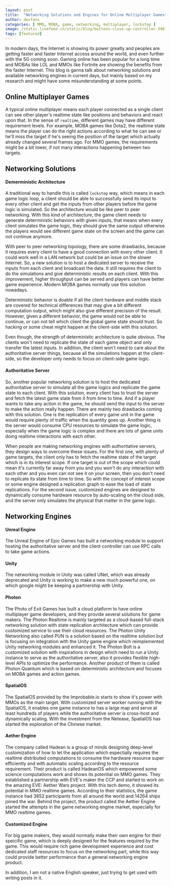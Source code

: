 ```yaml
---
layout: post
title:  "Networking Solutions and Engines for Online Multiplayer Games"
author: devfans
categories: [ MMO, MOBA, game, networking, multiplayer, lockstep ]
image: /static.livefeed.cn/static/blog/buttons-close-up-controller-596750.jpg
tags: [featured]
---
```


In modern days, the Internet is showing its power greatly and peoples are getting faster and faster Internet access around the world, and even further with the 5G coming soon. Gaming online has been popular for a long time and MOBAs like LOL and MMOs like Fortnite are showing the benefits from the faster Internet. This blog is ganna talk about networking solutions and available networking engines in current days, but mainly based on my research and might have some misunderstanding at some points.

## Online Multiplayer Games
A typical online multiplayer means each player connected as a single client can see other player's realtime state like positions and behaviors and react upon that. In the sense of  `realtime`, different games may have different requirement levels. For example, MOBA games like Dota2, the realtime state means the player can do the right actions according to what he can see or he'll miss the target if he's seeing the position of the target which actually already changed several frames ago. For MMO games, the requirements might be a bit lower, if not many interactions happening between two targets. 

## Networking Solutions

#### Demerministic Architecture

A traditional way to handle this is called `lockstep` way,  which means in each game logic loop, a client should be able to successfully send its input to every other client and get the inputs from other players before the game logic is simulated. So the architecture would be like peer to peer networking. With this kind of architecture, the game client needs to generate deterministic behaviors with given inputs, that means when every client simulates the game logic, they should give the same output otherwise the players would see different game state on the screen and the game can not continue anymore. 

With peer to peer networking topology, there are some drawbacks, because it requires every client to have a good connection with every other client. It could work well in a LAN network but could be an issue on the slower Internet. So, a new solution is to host a dedicated server to receive the inputs from each client and broadcast the data. It still requires the client to do the simulations and give deterministic results on each client. With this improvement, higher throughput can be served and players can have better game experience. Modern MOBA games normally use this solution nowadays.

Deterministic behavior is doable if all the client hardware and middle stack are covered for technical differences that may give a bit different computation output, which might also give different precision of the result. However, given a different behavior, the game would not be able to continue, or can not tell which client the global game state should trust. So hacking or some cheat might happen at the client-side with this solution. 

Even though, the strength of deterministic architecture is quite obvious. The clients won't need to replicate the state of each game object and only transfer the latest inputs. In addition, the client won't need to care about the authoritative server things, because all the simulations happen at the client-side, so the developer only needs to focus on client-side game logic.

#### Authoritative Server

So, another popular networking solution is to host the dedicated authoritative server to simulate all the game logics and replicate the game state to each client.  With this solution, every client has to trust the server and fetch the latest game state from it from time to time. And if a player wants to take any action in the game, he should send the input to the server to make the action really happen. There are mainly two drawbacks coming with this solution. One is the replication of every game unit in the game would require plenty of traffic when the quantity goes up. Another thing is the server would consume CPU resources to simulate the game logic, especially when the game logic is complex and there are lots of game units doing realtime interactions with each other.

When people are making networking engines with authoritative servers, they design ways to overcome these issues. For the first one, with plenty of game targets, the client only has to fetch the realtime state of the target which is in its interest scope. If one target is out of the scope which could mean it's currently far away from you and you won't do any interaction with each other and you even can not see it on your screen, then you don't need to replicate its state from time to time. So with the concept of interest scope or some engine designed a replication graph to ease the load of state replications. For the second issue, customized engines are designed to dynamically consume hardware resource by auto-scaling on the cloud side, and the server only simulates the physical that matter in the game logic.

## Networking Engines

#### Unreal Engine
The Unreal Engine of Epic Games has built a networking module to support hosting the authoritative server and the client controller can use RPC calls to take game actions.

#### Unity
The networking module in Unity was called UNet, which was already deprecated and Unity is working to make a new much powerful one, on which google might be keeping a partnership with Unity.

#### Photon
The Photo of Exit Games has built a cloud platform to have online multiplayer game developers, and they provide several solutions for game makers. The Photon Realtime is mainly targeted as a cloud-based full-stack networking solution with state replication architecture which can provide customized service to use their cloud resources. The Photon Unity Networking also called PUN is a solution based on the realtime solution but is focusing on integration with the Unity game engine which reimplemented Unity networking modules and enhanced it. The Photon Bolt is a customized solution with inspirations in design which need to run a Unity instance to serve as the authoritative server, also it provides flexible high-level APIs to optimize the performance. Another product of them is called Photon Quantum which is based on deterministic architecture and focuses on MOBA games and action games.

#### SpatialOS
The SpatialOS provided by the Improbable.io starts to show it's power with MMOs as the main target. With customized server worker running with the SpatialOS, it enables one game instance to has a large map and serve at least hundreds of players while the authoritative server is cross-host and dynamically scaling. With the investment from the Netease, SpatialOS has started the exploration of the Chinese market.

#### Aether Engine
The company called Hadean is a group of minds designing deep-level customization of how to let the application which espectially requires the realtime distributed computations to consume the hardware resource super efficiently and with automatic scaling according to the resource requirement. Their product is called HadeanOS which empowered some science computations work and shows its potential on MMO games. They established a partnership with EVE's maker the CCP and started to work on the amazing EVE: Aether Wars project. With this tech demo, it showed its potential in MMO realtime games. According to their statistics, the game instance had 3852 participants from all around the world and 14264 ships joined the war. Behind the project, the product called the Aether Engine started the attempts in the game networking engine market, especially for MMO realtime games.

#### Customized Engine
For big game makers, they would normally make their own engine for their speicific game, which is deeply designed for the features required by the game. This would require rich game development experience and cost dedicated staff resources to focus on the networking part, while this way could provide better performance than a general networking engine product. 


In addition, I am not a native English speaker, just trying to get used with writing posts in it.
